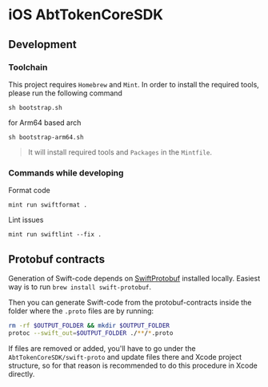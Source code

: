 # iOS AbtTokenCoreSDK

## Development

### Toolchain

This project requires `Homebrew` and `Mint`. In order to install the required tools, please run the following command

    sh bootstrap.sh

for Arm64 based arch

    sh bootstrap-arm64.sh

> It will install required tools and `Packages` in the `Mintfile`.

### Commands while developing

Format code

    mint run swiftformat .

Lint issues

    mint run swiftlint --fix .

## Protobuf contracts

Generation of Swift-code depends on [SwiftProtobuf](https://github.com/apple/swift-protobuf) installed locally. Easiest way is to run `brew install swift-protobuf`.

Then you can generate Swift-code from the protobuf-contracts inside the folder where the `.proto` files are by running:

```bash
rm -rf $OUTPUT_FOLDER && mkdir $OUTPUT_FOLDER
protoc --swift_out=$OUTPUT_FOLDER ./**/*.proto
```

If files are removed or added, you'll have to go under the `AbtTokenCoreSDK/swift-proto` and update files there and Xcode project structure, so for that reason is recommended to do this procedure in Xcode directly.